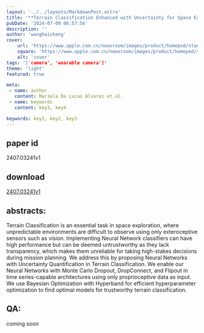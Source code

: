 ```yaml
---
layout: '../../layouts/MarkdownPost.astro'
title: '**Terrain Classification Enhanced with Uncertainty for Space Exploration Robots from Proprioceptive Data**'
pubDate: '2024-07-09 06:57:56'
description: ''
author: 'wanghaisheng'
cover:
    url: 'https://www.apple.com.cn/newsroom/images/product/homepod/standard/Apple-HomePod-hero-230118_big.jpg.large_2x.jpg'
    square: 'https://www.apple.com.cn/newsroom/images/product/homepod/standard/Apple-HomePod-hero-230118_big.jpg.large_2x.jpg'
    alt: 'cover'
tags: '['camera', 'wearable camera']' 
theme: 'light'
featured: true

meta:
 - name: author
   content: Mariela De Lucas Álvarez et.al.
 - name: keywords
   content: key3, key4

keywords: key1, key2, key3
---
```


## paper id
2407.03241v1
## download
[2407.03241v1](http://arxiv.org/abs/2407.03241v1)
## abstracts:
Terrain Classification is an essential task in space exploration, where unpredictable environments are difficult to observe using only exteroceptive sensors such as vision. Implementing Neural Network classifiers can have high performance but can be deemed untrustworthy as they lack transparency, which makes them unreliable for taking high-stakes decisions during mission planning. We address this by proposing Neural Networks with Uncertainty Quantification in Terrain Classification. We enable our Neural Networks with Monte Carlo Dropout, DropConnect, and Flipout in time series-capable architectures using only proprioceptive data as input. We use Bayesian Optimization with Hyperband for efficient hyperparameter optimization to find optimal models for trustworthy terrain classification.
## QA:
coming soon
